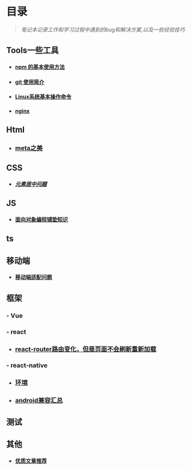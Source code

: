 # 目录

> *笔记本记录工作和学习过程中遇到的bug和解决方案,以及一些经验技巧*

## Tools一些工具

- #### [npm 的基本使用方法](./Tools/npm的基本使用方法.md)

- #### [git 使用简介](./Tools/git使用简介.md)

- #### [Linux系统基本操作命令](./Tools/Linux系统基本操作命令.md)

- #### [nginx](./Tools/nginx.md)

## Html

- ### [meta之美](./Html/meta之美.md)

## CSS
- ##### [元素居中问题](./CSS/元素居中问题.md)

## JS

- #### [面向对象编程铺垫知识](./JS/面向对象铺垫.md)

## ts

## 移动端
- #### [移动端适配问题](./移动端/移动端适配问题.md)

## 框架

### - Vue

### - react

- ### [react-router路由变化，但是页面不会刷新重新加载](./react/react-route路由变页面不变问题记录.md)

### - react-native
- ### [环境](./react-native/环境.md)
- ### [android兼容汇总](./react-native/android兼容汇总.md)

## 测试

## 其他

- #### [优质文章推荐](./其他/优质文章推荐.md)
